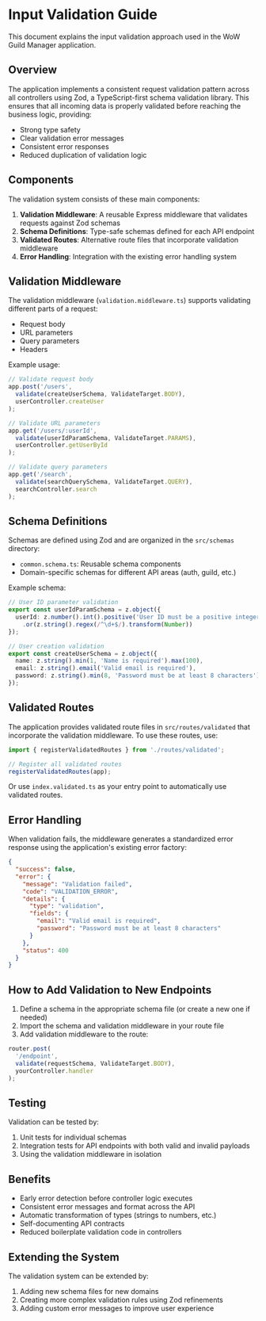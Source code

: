 # Input Validation Guide

This document explains the input validation approach used in the WoW Guild Manager application.

## Overview

The application implements a consistent request validation pattern across all controllers using Zod, a TypeScript-first schema validation library. This ensures that all incoming data is properly validated before reaching the business logic, providing:

- Strong type safety
- Clear validation error messages
- Consistent error responses
- Reduced duplication of validation logic

## Components

The validation system consists of these main components:

1. **Validation Middleware**: A reusable Express middleware that validates requests against Zod schemas
2. **Schema Definitions**: Type-safe schemas defined for each API endpoint
3. **Validated Routes**: Alternative route files that incorporate validation middleware
4. **Error Handling**: Integration with the existing error handling system

## Validation Middleware

The validation middleware (`validation.middleware.ts`) supports validating different parts of a request:

- Request body
- URL parameters 
- Query parameters
- Headers

Example usage:

```typescript
// Validate request body
app.post('/users', 
  validate(createUserSchema, ValidateTarget.BODY),
  userController.createUser
);

// Validate URL parameters
app.get('/users/:userId', 
  validate(userIdParamSchema, ValidateTarget.PARAMS),
  userController.getUserById
);

// Validate query parameters
app.get('/search', 
  validate(searchQuerySchema, ValidateTarget.QUERY),
  searchController.search
);
```

## Schema Definitions

Schemas are defined using Zod and are organized in the `src/schemas` directory:

- `common.schema.ts`: Reusable schema components
- Domain-specific schemas for different API areas (auth, guild, etc.)

Example schema:

```typescript
// User ID parameter validation
export const userIdParamSchema = z.object({
  userId: z.number().int().positive('User ID must be a positive integer')
    .or(z.string().regex(/^\d+$/).transform(Number))
});

// User creation validation
export const createUserSchema = z.object({
  name: z.string().min(1, 'Name is required').max(100),
  email: z.string().email('Valid email is required'),
  password: z.string().min(8, 'Password must be at least 8 characters')
});
```

## Validated Routes

The application provides validated route files in `src/routes/validated` that incorporate the validation middleware. To use these routes, use:

```typescript
import { registerValidatedRoutes } from './routes/validated';

// Register all validated routes
registerValidatedRoutes(app);
```

Or use `index.validated.ts` as your entry point to automatically use validated routes.

## Error Handling

When validation fails, the middleware generates a standardized error response using the application's existing error factory:

```json
{
  "success": false,
  "error": {
    "message": "Validation failed",
    "code": "VALIDATION_ERROR",
    "details": {
      "type": "validation",
      "fields": {
        "email": "Valid email is required",
        "password": "Password must be at least 8 characters"
      }
    },
    "status": 400
  }
}
```

## How to Add Validation to New Endpoints

1. Define a schema in the appropriate schema file (or create a new one if needed)
2. Import the schema and validation middleware in your route file
3. Add validation middleware to the route:

```typescript
router.post(
  '/endpoint',
  validate(requestSchema, ValidateTarget.BODY),
  yourController.handler
);
```

## Testing

Validation can be tested by:

1. Unit tests for individual schemas
2. Integration tests for API endpoints with both valid and invalid payloads
3. Using the validation middleware in isolation

## Benefits

- Early error detection before controller logic executes
- Consistent error messages and format across the API
- Automatic transformation of types (strings to numbers, etc.)
- Self-documenting API contracts
- Reduced boilerplate validation code in controllers

## Extending the System

The validation system can be extended by:

1. Adding new schema files for new domains
2. Creating more complex validation rules using Zod refinements
3. Adding custom error messages to improve user experience